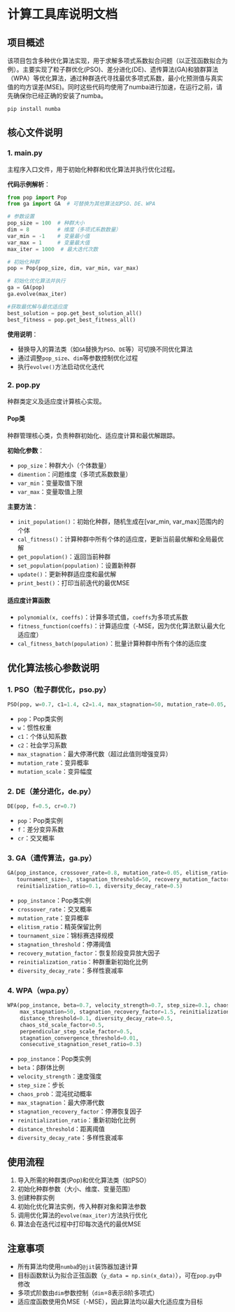 # 计算工具库说明文档

## 项目概述
该项目包含多种优化算法实现，用于求解多项式系数拟合问题（以正弦函数拟合为例）。主要实现了粒子群优化(PSO)、差分进化(DE)、遗传算法(GA)和狼群算法（WPA）等优化算法，通过种群迭代寻找最优多项式系数，最小化预测值与真实值的均方误差(MSE)。同时这些代码均使用了numba进行加速，在运行之前，请先确保你已经正确的安装了numba。
```python
pip install numba
```

## 核心文件说明

### 1. main.py
主程序入口文件，用于初始化种群和优化算法并执行优化过程。

**代码示例解析**：
```python
from pop import Pop
from ga import GA  # 可替换为其他算法如PSO、DE、WPA

# 参数设置
pop_size = 100  # 种群大小
dim = 8         # 维度（多项式系数数量）
var_min = -1    # 变量最小值
var_max = 1     # 变量最大值
max_iter = 1000  # 最大迭代次数

# 初始化种群
pop = Pop(pop_size, dim, var_min, var_max)

# 初始化优化算法并执行
ga = GA(pop)
ga.evolve(max_iter)

#获取最优解与最优适应度
best_solution = pop.get_best_solution_all()
best_fitness = pop.get_best_fitness_all()
```

**使用说明**：
- 替换导入的算法类（如`GA`替换为`PSO`、`DE`等）可切换不同优化算法
- 通过调整`pop_size`、`dim`等参数控制优化过程
- 执行`evolve()`方法启动优化迭代

### 2. pop.py
种群类定义及适应度计算核心实现。

#### Pop类
种群管理核心类，负责种群初始化、适应度计算和最优解跟踪。

**初始化参数**：
- `pop_size`：种群大小（个体数量）
- `dimention`：问题维度（多项式系数数量）
- `var_min`：变量取值下限
- `var_max`：变量取值上限

**主要方法**：
- `init_population()`：初始化种群，随机生成在[var_min, var_max]范围内的个体
- `cal_fitness()`：计算种群中所有个体的适应度，更新当前最优解和全局最优解
- `get_population()`：返回当前种群
- `set_population(population)`：设置新种群
- `update()`：更新种群适应度和最优解
- `print_best()`：打印当前迭代的最优MSE

#### 适应度计算函数
- `polynomial(x, coeffs)`：计算多项式值，`coeffs`为多项式系数
- `fitness_function(coeffs)`：计算适应度（-MSE，因为优化算法默认最大化适应度）
- `cal_fitness_batch(population)`：批量计算种群中所有个体的适应度

## 优化算法核心参数说明

### 1. PSO（粒子群优化，pso.py）
```python
PSO(pop, w=0.7, c1=1.4, c2=1.4, max_stagnation=50, mutation_rate=0.05, mutation_scale=0.1)
```
- `pop`：Pop类实例
- `w`：惯性权重
- `c1`：个体认知系数
- `c2`：社会学习系数
- `max_stagnation`：最大停滞代数（超过此值则增强变异）
- `mutation_rate`：变异概率
- `mutation_scale`：变异幅度

### 2. DE（差分进化，de.py）
```python
DE(pop, f=0.5, cr=0.7)
```
- `pop`：Pop类实例
- `f`：差分变异系数
- `cr`：交叉概率

### 3. GA（遗传算法，ga.py）
```python
GA(pop_instance, crossover_rate=0.8, mutation_rate=0.05, elitism_ratio=0.1,
   tournament_size=3, stagnation_threshold=50, recovery_mutation_factor=2.0,
   reinitialization_ratio=0.1, diversity_decay_rate=0.5)
```
- `pop_instance`：Pop类实例
- `crossover_rate`：交叉概率
- `mutation_rate`：变异概率
- `elitism_ratio`：精英保留比例
- `tournament_size`：锦标赛选择规模
- `stagnation_threshold`：停滞阈值
- `recovery_mutation_factor`：恢复阶段变异放大因子
- `reinitialization_ratio`：种群重新初始化比例
- `diversity_decay_rate`：多样性衰减率

### 4. WPA（wpa.py）
```python
WPA(pop_instance, beta=0.7, velocity_strength=0.7, step_size=0.1, chaos_prob=0.1,
    max_stagnation=50, stagnation_recovery_factor=1.5, reinitialization_ratio=0.2,
    distance_threshold=0.1, diversity_decay_rate=0.5,
    chaos_std_scale_factor=0.5,
    perpendicular_step_scale_factor=0.5,
    stagnation_convergence_threshold=0.01,
    consecutive_stagnation_reset_ratio=0.3)
```
- `pop_instance`：Pop类实例
- `beta`：β群体比例
- `velocity_strength`：速度强度
- `step_size`：步长
- `chaos_prob`：混沌扰动概率
- `max_stagnation`：最大停滞代数
- `stagnation_recovery_factor`：停滞恢复因子
- `reinitialization_ratio`：重新初始化比例
- `distance_threshold`：距离阈值
- `diversity_decay_rate`：多样性衰减率

## 使用流程
1. 导入所需的种群类(Pop)和优化算法类（如PSO）
2. 初始化种群参数（大小、维度、变量范围）
3. 创建种群实例
4. 初始化优化算法实例，传入种群对象和算法参数
5. 调用优化算法的`evolve(max_iter)`方法执行优化
6. 算法会在迭代过程中打印每次迭代的最优MSE

## 注意事项
- 所有算法均使用`numba`的`@jit`装饰器加速计算
- 目标函数默认为拟合正弦函数（`y_data = np.sin(x_data)`），可在`pop.py`中修改
- 多项式阶数由`dim`参数控制（`dim`=8表示8阶多项式）
- 适应度函数使用负MSE（-MSE），因此算法均以最大化适应度为目标
